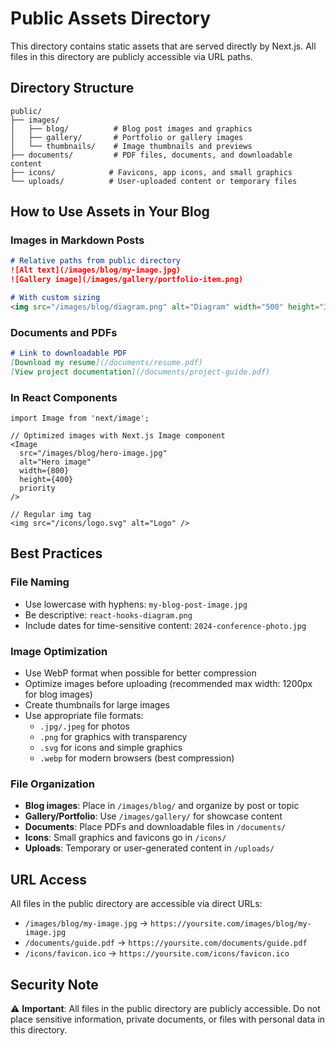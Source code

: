 # Public Assets Directory

This directory contains static assets that are served directly by Next.js. All files in this directory are publicly accessible via URL paths.

## Directory Structure

```
public/
├── images/
│   ├── blog/          # Blog post images and graphics
│   ├── gallery/       # Portfolio or gallery images
│   └── thumbnails/    # Image thumbnails and previews
├── documents/         # PDF files, documents, and downloadable content
├── icons/            # Favicons, app icons, and small graphics
└── uploads/          # User-uploaded content or temporary files
```

## How to Use Assets in Your Blog

### Images in Markdown Posts

```markdown
# Relative paths from public directory
![Alt text](/images/blog/my-image.jpg)
![Gallery image](/images/gallery/portfolio-item.png)

# With custom sizing
<img src="/images/blog/diagram.png" alt="Diagram" width="500" height="300" />
```

### Documents and PDFs

```markdown
# Link to downloadable PDF
[Download my resume](/documents/resume.pdf)
[View project documentation](/documents/project-guide.pdf)
```

### In React Components

```tsx
import Image from 'next/image';

// Optimized images with Next.js Image component
<Image 
  src="/images/blog/hero-image.jpg" 
  alt="Hero image"
  width={800}
  height={400}
  priority
/>

// Regular img tag
<img src="/icons/logo.svg" alt="Logo" />
```

## Best Practices

### File Naming
- Use lowercase with hyphens: `my-blog-post-image.jpg`
- Be descriptive: `react-hooks-diagram.png`
- Include dates for time-sensitive content: `2024-conference-photo.jpg`

### Image Optimization
- Use WebP format when possible for better compression
- Optimize images before uploading (recommended max width: 1200px for blog images)
- Create thumbnails for large images
- Use appropriate file formats:
  - `.jpg/.jpeg` for photos
  - `.png` for graphics with transparency
  - `.svg` for icons and simple graphics
  - `.webp` for modern browsers (best compression)

### File Organization
- **Blog images**: Place in `/images/blog/` and organize by post or topic
- **Gallery/Portfolio**: Use `/images/gallery/` for showcase content
- **Documents**: Place PDFs and downloadable files in `/documents/`
- **Icons**: Small graphics and favicons go in `/icons/`
- **Uploads**: Temporary or user-generated content in `/uploads/`

## URL Access

All files in the public directory are accessible via direct URLs:
- `/images/blog/my-image.jpg` → `https://yoursite.com/images/blog/my-image.jpg`
- `/documents/guide.pdf` → `https://yoursite.com/documents/guide.pdf`
- `/icons/favicon.ico` → `https://yoursite.com/icons/favicon.ico`

## Security Note

⚠️ **Important**: All files in the public directory are publicly accessible. Do not place sensitive information, private documents, or files with personal data in this directory.
